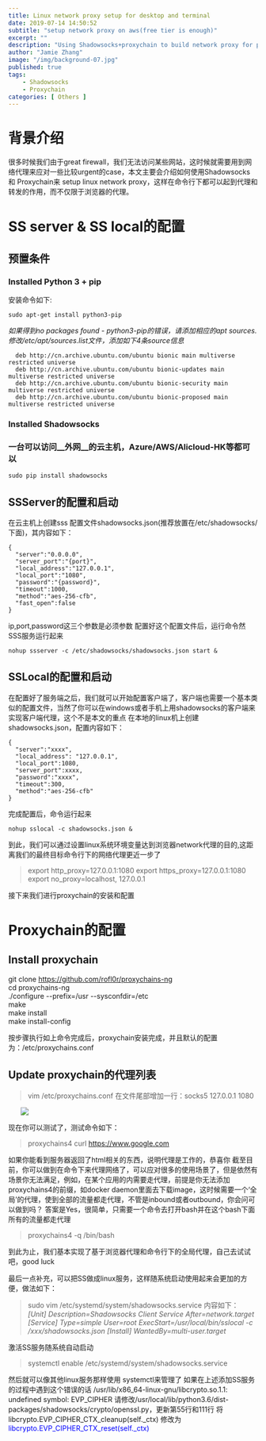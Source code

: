 ```yaml
---
title: Linux network proxy setup for desktop and terminal
date: 2019-07-14 14:50:52
subtitle: "setup network proxy on aws(free tier is enough)"
excerpt: ""
description: "Using Shadowsocks+proxychain to build network proxy for personal learning purpose"
author: "Jamie Zhang"
image: "/img/background-07.jpg"
published: true
tags:
    - Shadowsocks
    - Proxychain
categories: [ Others ]
---
```

# 背景介绍
很多时候我们由于great firewall，我们无法访问某些网站，这时候就需要用到网络代理来应对一些比较urgent的case，本文主要会介绍如何使用Shadowsocks 和 Proxychain来 setup linux network proxy，这样在命令行下都可以起到代理和转发的作用，而不仅限于浏览器的代理。

# SS server & SS local的配置
## 预置条件
### Installed Python 3 + pip
安装命令如下:  
```
sudo apt-get install python3-pip
```
*如果得到no packages found - python3-pip的错误，请添加相应的apt sources. 修改/etc/apt/sources.list文件，添加如下4条source信息*
```
  deb http://cn.archive.ubuntu.com/ubuntu bionic main multiverse restricted universe
  deb http://cn.archive.ubuntu.com/ubuntu bionic-updates main multiverse restricted universe
  deb http://cn.archive.ubuntu.com/ubuntu bionic-security main multiverse restricted universe
  deb http://cn.archive.ubuntu.com/ubuntu bionic-proposed main multiverse restricted universe
```

### Installed Shadowsocks
### 一台可以访问__外网__的云主机，Azure/AWS/Alicloud-HK等都可以
```
sudo pip install shadowsocks
```
## SSServer的配置和启动
在云主机上创建sss 配置文件shadowsocks.json(推荐放置在/etc/shadowsocks/ 下面)，其内容如下：
```
{
  "server":"0.0.0.0",
  "server_port":"{port}",
  "local_address":"127.0.0.1",
  "local_port":"1080",
  "password":"{password}",
  "timeout":1000,
  "method":"aes-256-cfb",
  "fast_open":false
}
```
ip,port,password这三个参数是必须参数
配置好这个配置文件后，运行命令然SSS服务运行起来
```
nohup ssserver -c /etc/shadowsocks/shadowsocks.json start &
```
## SSLocal的配置和启动
在配置好了服务端之后，我们就可以开始配置客户端了，客户端也需要一个基本类似的配置文件，当然了你可以在windows或者手机上用shadowsocks的客户端来实现客户端代理，这个不是本文的重点
在本地的linux机上创建shadowsocks.json，配置内容如下：
```
{
  "server":"xxxx",
  "local_address": "127.0.0.1",
  "local_port":1080,
  "server_port":xxxx,
  "password":"xxxx",
  "timeout":300,
  "method":"aes-256-cfb"
}
```
完成配置后，命令运行起来
```
nohup sslocal -c shadowsocks.json &
```

到此，我们可以通过设置linux系统环境变量达到浏览器network代理的目的,这距离我们的最终目标命令行下的网络代理更近一步了
>export http_proxy=127.0.0.1:1080
export https_proxy=127.0.0.1:1080
export no_proxy=localhost, 127.0.0.1

接下来我们进行proxychain的安装和配置
# Proxychain的配置
## Install proxychain
>
git clone https://github.com/rofl0r/proxychains-ng  
cd proxychains-ng  
./configure --prefix=/usr --sysconfdir=/etc  
make  
make install  
make install-config  

按步骤执行如上命令完成后，proxychain安装完成，并且默认的配置为：/etc/proxychains.conf

## Update proxychain的代理列表
> vim /etc/proxychains.conf
在文件尾部增加一行：socks5    127.0.0.1  1080
<img src="/img/2019-07-14-linux-network-proxy-setup-desktop-terminal/15532408-1405d25f0bcee21b.png" style="margin-left:25px" />

现在你可以测试了，测试命令如下：
>proxychains4 curl https://www.google.com

如果你能看到服务器返回了html相关的东西，说明代理是工作的，恭喜你
截至目前，你可以做到在命令下来代理网络了，可以应对很多的使用场景了，但是依然有场景你无法满足，例如，在某个应用的内需要走代理，前提是你无法添加proxychains4的前缀，如docker daemon里面去下载image，这时候需要一个‘全局’的代理，使到全部的流量都走代理，不管是inbound或者outbound，你会问可以做到吗？
答案是Yes，很简单，只需要一个命令去打开bash并在这个bash下面所有的流量都走代理
> proxychains4 -q /bin/bash

到此为止，我们基本实现了基于浏览器代理和命令行下的全局代理，自己去试试吧，good luck

最后一点补充，可以把SS做成linux服务，这样随系统启动使用起来会更加的方便，做法如下：
>sudo vim /etc/systemd/system/shadowsocks.service
内容如下：
*[Unit]
Description=Shadowsocks Client Service
After=network.target
[Service]
Type=simple
User=root
ExecStart=/usr/local/bin/sslocal -c /xxx/shadowsocks.json
[Install]
WantedBy=multi-user.target*

激活SS服务随系统自动启动
>systemctl enable /etc/systemd/system/shadowsocks.service

然后就可以像其他linux服务那样使用 systemctl来管理了
如果在上述添加SS服务的过程中遇到这个错误的话
/usr/lib/x86_64-linux-gnu/libcrypto.so.1.1: undefined symbol: EVP_CIPHER
请修改/usr/local/lib/python3.6/dist-packages/shadowsocks/crypto/openssl.py，更新第55行和111行
将libcrypto.EVP_CIPHER_CTX_cleanup(self._ctx) 修改为 <label style="color:blue">libcrypto.EVP_CIPHER_CTX_reset(self._ctx)</label>


